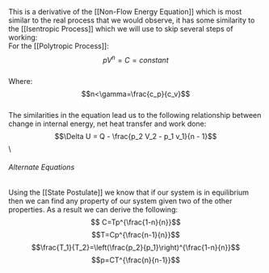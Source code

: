 This is a derivative of the [[Non-Flow Energy Equation]] which is most similar to the real process that we would observe, it has some similarity to the [[Isentropic Process]] which we will use to skip several steps of working:
\
For the [[Polytropic Process]]:
\
$$pV^n=C=constant$$
\
Where:
$$n<\gamma=\frac{c_p}{c_v}$$
\
The similarities in the equation lead us to the following relationship between change in internal energy, net heat transfer and work done:
\
$$\Delta U = Q - \frac{p_2 V_2 - p_1 v_1}{n - 1}$$
\
###### Alternate Equations
Using the [[State Postulate]] we know that if our system is in equilibrium then we can find any property of our system given two of the other properties. As a result we can derive the following:
\
$$ C=Tp^{\frac{1-n}{n}}$$
$$T=Cp^{\frac{n-1}{n}}$$
$$\frac{T_1}{T_2}=\left(\frac{p_2}{p_1}\right)^{\frac{1-n}{n}}$$
$$p=CT^{\frac{n}{n-1}}$$


